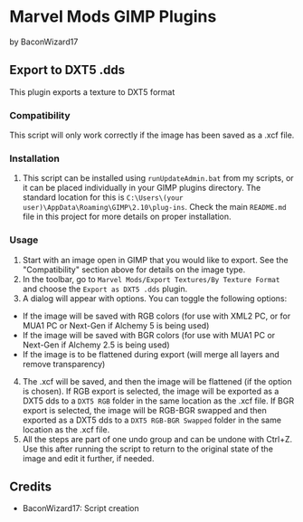 # Marvel Mods GIMP Plugins
by BaconWizard17
## Export to DXT5 .dds
This plugin exports a texture to DXT5 format

### Compatibility
This script will only work correctly if the image has been saved as a .xcf file. 

### Installation
 1. This script can be installed using `runUpdateAdmin.bat` from my scripts, or it can be placed individually in your GIMP plugins directory. The standard location for this is `C:\Users\(your user)\AppData\Roaming\GIMP\2.10\plug-ins`. Check the main `README.md` file in this project for more details on proper installation.

### Usage
1. Start with an image open in GIMP that you would like to export. See the "Compatibility" section above for details on the image type.
2. In the toolbar, go to `Marvel Mods/Export Textures/By Texture Format` and choose the `Export as DXT5 .dds` plugin.
3. A dialog will appear with options. You can toggle the following options:
  - If the image will be saved with RGB colors (for use with XML2 PC, or for MUA1 PC or Next-Gen if Alchemy 5 is being used)
  - If the image will be saved with BGR colors (for use with MUA1 PC or Next-Gen if Alchemy 2.5 is being used)
  - If the image is to be flattened during export (will merge all layers and remove transparency)
4. The .xcf will be saved, and then the image will be flattened (if the option is chosen). If RGB export is selected, the image will be exported as a DXT5 dds to a `DXT5 RGB` folder in the same location as the .xcf file. If BGR export is selected, the image will be RGB-BGR swapped and then exported as a DXT5 dds to a `DXT5 RGB-BGR Swapped` folder in the same location as the .xcf file.
5. All the steps are part of one undo group and can be undone with Ctrl+Z. Use this after running the script to return to the original state of the image and edit it further, if needed.

## Credits
- BaconWizard17: Script creation
